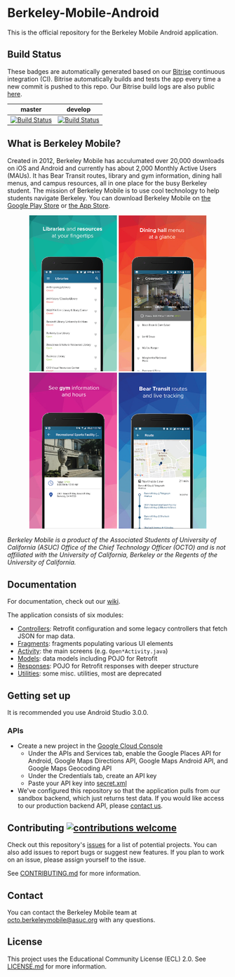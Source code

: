 # Berkeley-Mobile-Android

This is the official repository for the Berkeley Mobile Android application.

## Build Status
These badges are automatically generated based on our [Bitrise](https://www.bitrise.io) continuous integration (CI). Bitrise automatically builds and tests the app every time a new commit is pushed to this repo. Our Bitrise build logs are also public [here](https://app.bitrise.io/app/7e8a9de61b96fb28#/builds).

| master        | develop       |
| ------------- |:-------------:|
| [![Build Status](https://app.bitrise.io/app/7e8a9de61b96fb28/status.svg?token=iUlmVf7VoO92ggwIkt4Htg&branch=master)](https://app.bitrise.io/app/7e8a9de61b96fb28) | [![Build Status](https://app.bitrise.io/app/7e8a9de61b96fb28/status.svg?token=iUlmVf7VoO92ggwIkt4Htg&branch=develop)](https://app.bitrise.io/app/7e8a9de61b96fb28) |

## What is Berkeley Mobile?

Created in 2012, Berkeley Mobile has acculumated over 20,000 downloads on iOS and Android and currently has about 2,000 Monthly Active Users (MAUs). It has Bear Transit routes, library and gym information, dining hall menus, and campus resources, all in one place for the busy Berkeley student. The mission of Berkeley Mobile is to use cool technology to help students navigate Berkeley. You can download Berkeley Mobile on [the Google Play Store](https://play.google.com/store/apps/details?id=com.asuc.asucmobile&hl=en_US) or [the App Store](https://itunes.apple.com/us/app/berkeley-mobile/id912243518?mt=8).

<p align="center">
  <img src="/app_preview_images/screen1.png" width="200"/>
  <img src="/app_preview_images/screen2.png" width="200"/>
  <img src="/app_preview_images/screen3.png" width="200"/>
  <img src="/app_preview_images/screen4.png" width="200"/>
</p>

*Berkeley Mobile is a product of the Associated Students of University of California (ASUC) Office of the Chief Technology Officer (OCTO) and is not affiliated with the University of California, Berkeley or the Regents of the University of California.*

## Documentation

For documentation, check out our [wiki](https://github.com/asuc-octo/asuc-android/wiki).

The application consists of six modules:
* [Controllers](app/src/main/java/com/asuc/asucmobile/controllers): Retrofit configuration and some 
legacy controllers that fetch JSON for map data.
* [Fragments](app/src/main/java/com/asuc/asucmobile/fragments): fragments populating various UI elements
* [Activity](app/src/main/java/com/asuc/asucmobile/main): the main screens (e.g. `Open*Activity.java`) 
* [Models](app/src/main/java/com/asuc/asucmobile/models): data models including POJO for Retrofit
* [Responses](app/src/main/java/com/asuc/asucmobile/models/responses): POJO for Retrofit responses with deeper
structure
* [Utilities](app/src/main/java/com/asuc/asucmobile/utilities): some misc. utilities, most are deprecated

## Getting set up

It is recommended you use Android Studio 3.0.0.

### APIs

* Create a new project in the [Google Cloud Console](https://console.cloud.google.com)
  * Under the APIs and Services tab, enable the Google Places API for Android, Google Maps Directions API, Google Maps Android API, and Google Maps Geocoding API
  * Under the Credentials tab, create an API key
  * Paste your API key into [secret.xml](app/src/main/res/values/secret.xml)
* We've configured this repository so that the application pulls from our sandbox backend, which just returns test data. If you would like access to our production backend API, please [contact us](#contact). 

## Contributing [![contributions welcome](https://img.shields.io/badge/contributions-welcome-brightgreen.svg?style=flat)](https://github.com/asuc-octo/berkeley-mobile-android/issues)

Check out this repository's [issues](https://github.com/asuc-octo/berkeley-mobile-android/issues) for a list of potential projects. You can also add issues to report bugs or suggest new features. If you plan to work on an issue, please assign yourself to the issue.

See [CONTRIBUTING.md](CONTRIBUTING.md) for more information.

## <a name="contact"></a> Contact

You can contact the Berkeley Mobile team at octo.berkeleymobile@asuc.org with any questions.

## License

This project uses the Educational Community License (ECL) 2.0. See [LICENSE.md](LICENSE.md) for more information.
